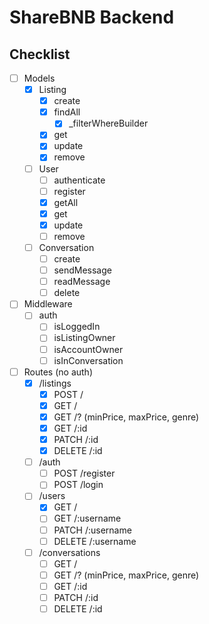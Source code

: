 # ShareBNB Backend

## Checklist

- [ ] Models
    - [X] Listing
        - [X] create
        - [X] findAll
            - [X] _filterWhereBuilder
        - [X] get
        - [X] update
        - [X] remove
    - [ ] User
        - [ ] authenticate
        - [ ] register
        - [X] getAll
        - [X] get
        - [X] update
        - [ ] remove
    - [ ] Conversation
        - [ ] create
        - [ ] sendMessage
        - [ ] readMessage
        - [ ] delete

- [ ] Middleware
    - [ ] auth
        - [ ] isLoggedIn
        - [ ] isListingOwner
        - [ ] isAccountOwner
        - [ ] isInConversation

- [ ] Routes (no auth)
    - [X] /listings
        - [X] POST /
        - [X] GET /
        - [X] GET /? (minPrice, maxPrice, genre)
        - [X] GET /:id
        - [X] PATCH /:id
        - [X] DELETE /:id
    - [ ] /auth
        - [ ] POST /register
        - [ ] POST /login
    - [ ] /users
        - [X] GET /
        - [ ] GET /:username
        - [ ] PATCH /:username
        - [ ] DELETE /:username
    - [ ] /conversations
        - [ ] GET /
        - [ ] GET /? (minPrice, maxPrice, genre)
        - [ ] GET /:id
        - [ ] PATCH /:id
        - [ ] DELETE /:id
